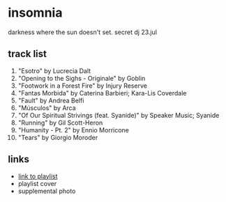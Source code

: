 # insomnia

darkness where the sun doesn&#x27;t set. secret dj 23.jul

## track list

1. "Esotro" by Lucrecia Dalt
2. "Opening to the Sighs - Originale" by Goblin
3. "Footwork in a Forest Fire" by Injury Reserve
4. "Fantas Morbida" by Caterina Barbieri; Kara-Lis Coverdale
5. "Fault" by Andrea Belfi
6. "Músculos" by Arca
7. "Of Our Spiritual Strivings (feat. Syanide)" by Speaker Music; Syanide
8. "Running" by Gil Scott-Heron
9. "Humanity - Pt. 2" by Ennio Morricone
10. "Tears" by Giorgio Moroder

## links

- [link to playlist](https://open.spotify.com/playlist/7sFmV5dvj7636u3LkWlgUU)
- playlist cover
- supplemental photo
